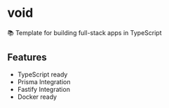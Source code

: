 # void

📚 Template for building full-stack apps in TypeScript 

## Features
- TypeScript ready
- Prisma Integration
- Fastify Integration
- Docker ready
